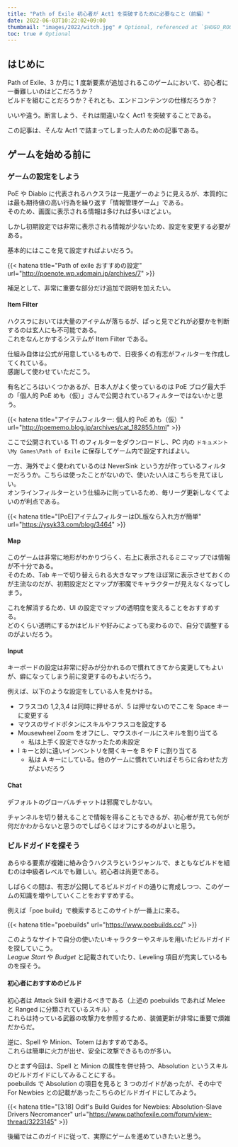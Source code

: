 ```yaml
---
title: "Path of Exile 初心者が Act1 を突破するために必要なこと（前編）"
date: 2022-06-03T10:22:02+09:00
thumbnail: "images/2022/witch.jpg" # Optional, referenced at `$HUGO_ROOT/static/images/thumbnail.jpg`
toc: true # Optional
---
```


## はじめに

Path of Exile、3 か月に 1 度新要素が追加されるこのゲームにおいて、初心者に一番難しいのはどこだろうか？  
ビルドを組むことだろうか？それとも、エンドコンテンツの仕様だろうか？

いいや違う。断言しよう、それは間違いなく Act1 を突破することである。

この記事は、そんな Act1 で詰まってしまった人のための記事である。

## ゲームを始める前に

### ゲームの設定をしよう

PoE や Diablo に代表されるハクスラは一見運ゲーのように見えるが、本質的には最も期待値の高い行為を繰り返す「情報管理ゲーム」である。  
そのため、画面に表示される情報は多ければ多いほどよい。

しかし初期設定では非常に表示される情報が少ないため、設定を変更する必要がある。

基本的にはここを見て設定すればよいだろう。

{{< hatena title="Path of exile おすすめの設定" url="http://poenote.wp.xdomain.jp/archives/7" >}}

補足として、非常に重要な部分だけ追加で説明を加えたい。

#### Item Filter

ハクスラにおいては大量のアイテムが落ちるが、ぱっと見でどれが必要かを判断するのは玄人にも不可能である。  
これをなんとかするシステムが Item Filter である。

仕組み自体は公式が用意しているもので、日夜多くの有志がフィルターを作成してくれている。  
感謝して使わせていただこう。

有名どころはいくつかあるが、日本人がよく使っているのは PoE ブログ最大手の「個人的 PoE めも（仮）」さんで公開されているフィルターではないかと思う。

{{< hatena title="アイテムフィルター: 個人的 PoE めも（仮）" url="http://poememo.blog.jp/archives/cat_182855.html" >}}

ここで公開されている T1 のフィルターをダウンロードし、PC 内の `ドキュメント\My Games\Path of Exile` に保存してゲーム内で設定すればよい。

一方、海外でよく使われているのは NeverSink という方が作っているフィルターだろうか。こちらは使ったことがないので、使いたい人はこちらを見てほしい。  
オンラインフィルターという仕組みに則っているため、毎リーグ更新しなくてよいのが利点である。

{{< hatena title="[PoE]アイテムフィルターはDL版なら入れ方が簡単" url="https://ysyk33.com/blog/3464" >}}

#### Map

このゲームは非常に地形がわかりづらく、右上に表示されるミニマップでは情報が不十分である。  
そのため、Tab キーで切り替えられる大きなマップをほぼ常に表示させておくのが主流なのだが、初期設定だとマップが邪魔でキャラクターが見えなくなってしまう。

これを解消するため、UI の設定でマップの透明度を変えることをおすすめする。  
どのくらい透明にするかはビルドや好みによっても変わるので、自分で調整するのがよいだろう。

#### Input

キーボードの設定は非常に好みが分かれるので慣れてきてから変更してもよいが、癖になってしまう前に変更するのもよいだろう。

例えば、以下のような設定をしている人を見かける。

- フラスコの 1,2,3,4 は同時に押せるが、5 は押せないのでここを Space キーに変更する
- マウスのサイドボタンにスキルやフラスコを設定する
- Mousewheel Zoom をオフにし、マウスホイールにスキルを割り当てる
  - 私は上手く設定できなかったため未設定
- I キーと妙に遠いインベントリを開くキーを B や F に割り当てる
  - 私は A キーにしている。他のゲームに慣れていればそちらに合わせた方がよいだろう

#### Chat

デフォルトのグローバルチャットは邪魔でしかない。

チャンネルを切り替えることで情報を得ることもできるが、初心者が見ても何が何だかわからないと思うのでしばらくはオフにするのがよいと思う。

### ビルドガイドを探そう

あらゆる要素が複雑に絡み合うハクスラというジャンルで、まともなビルドを組むのは中級者レベルでも難しい。初心者は尚更である。

しばらくの間は、有志が公開してるビルドガイドの通りに育成しつつ、このゲームの知識を増やしていくことをおすすめする。

例えば「poe build」で検索するとこのサイトが一番上に来る。

{{< hatena title="poebuilds" url="https://www.poebuilds.cc/" >}}

このようなサイトで自分の使いたいキャラクターやスキルを用いたビルドガイドを探していこう。  
_League Start_ や _Budget_ と記載されていたり、Leveling 項目が充実しているものを探そう。

#### 初心者におすすめのビルド

初心者は Attack Skill を避けるべきである（上述の poebuilds であれば Melee と Ranged に分類されているスキル） 。  
これらは持っている武器の攻撃力を参照するため、装備更新が非常に重要で煩雑だからだ。

逆に、Spell や Minion、Totem はおすすめである。  
これらは簡単に火力が出せ、安全に攻撃できるものが多い。

ひとまず今回は、Spell と Minion の属性を併せ持つ、Absolution というスキルのビルドガイドにしてみることにする。  
poebuilds で Absolution の項目を見ると 3 つのガイドがあったが、その中で For Newbies との記載があったこちらのビルドガイドにしてみよう。

{{< hatena title="[3.18] Odif's Build Guides for Newbies: Absolution-Slave Drivers Necromancer" url="https://www.pathofexile.com/forum/view-thread/3223145" >}}

後編ではこのガイドに従って、実際にゲームを進めていきたいと思う。
